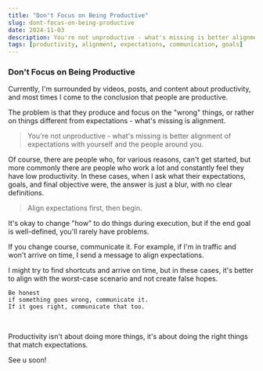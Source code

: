 ```yaml
---
title: "Don't Focus on Being Productive"
slug: dont-focus-on-being-productive
date: 2024-11-03
description: You're not unproductive - what's missing is better alignment of expectations with yourself and the people around you.
tags: [productivity, alignment, expectations, communication, goals]
---
```


### Don't Focus on Being Productive

Currently, I'm surrounded by videos, posts, and content about productivity, and most times I come to the conclusion that people are productive.

The problem is that they produce and focus on the "wrong" things, or rather on things different from expectations - what's missing is alignment.

> You're not unproductive - what's missing is better alignment of expectations with yourself and the people around you.

Of course, there are people who, for various reasons, can't get started, but more commonly there are people who work a lot and constantly feel they have low productivity. In these cases, when I ask what their expectations, goals, and final objective were, the answer is just a blur, with no clear definitions.

> Align expectations first, then begin.

It's okay to change "how" to do things during execution, but if the end goal is well-defined, you'll rarely have problems.

If you change course, communicate it. For example, if I'm in traffic and won't arrive on time, I send a message to align expectations.

I might try to find shortcuts and arrive on time, but in these cases, it's better to align with the worst-case scenario and not create false hopes.

```
Be honest
if something goes wrong, communicate it.
If it goes right, communicate that too.
```
<br>

Productivity isn't about doing more things,
it's about doing the right things that match expectations.

See u soon!
